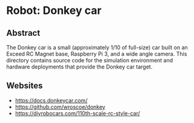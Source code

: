 # Robot: Donkey car

## Abstract

The Donkey car is a small (approximately 1/10 of full-size) car built on an
Exceed RC Magnet base, Raspberry Pi 3, and a wide angle camera. This directory
contains source code for the simulation environment and hardware deployments
that provide the Donkey car target.

## Websites

* https://docs.donkeycar.com/
* https://github.com/wroscoe/donkey
* https://diyrobocars.com/110th-scale-rc-style-car/
